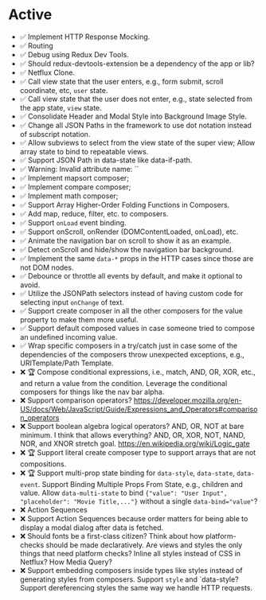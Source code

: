 # Active

+ ✅ Implement HTTP Response Mocking.
+ ✅ Routing
+ ✅ Debug using Redux Dev Tools.
+ ✅ Should redux-devtools-extension be a dependency of the app or lib?
+ ✅ Netflux Clone.
+ ✅ Call view state that the user enters, e.g., form submit, scroll coordinate, etc, `user` state.
+ ✅ Call view state that the user does not enter, e.g., state selected from the app state, `view` state.
+ ✅ Consolidate Header and Modal Style into Background Image Style.
+ ✅ Change all JSON Paths in the framework to use dot notation instead of subscript notation.
+ ✅ Allow subviews to select from the view state of the super view; Allow array state to bind to repeatable views.
+ ✅ Support JSON Path in data-state like data-if-path.
+ ✅ Warning: Invalid attribute name: ``
+ ✅ Implement mapsort composer;
+ ✅ Implement compare composer;
+ ✅ Implement math composer;
+ ✅ Support Array Higher-Order Folding Functions in Composers.
+ ✅ Add map, reduce, filter, etc. to composers.
+ ✅ Support `onLoad` event binding.
+ ✅ Support onScroll, onRender (DOMContentLoaded, onLoad), etc.
+ ✅ Animate the navigation bar on scroll to show it as an example.
+ ✅ Detect onScroll and hide/show the navigation bar background.
+ ✅ Implement the same `data-*` props in the HTTP cases since those are not DOM nodes.
+ ✅ Debounce or throttle all events by default, and make it optional to avoid.
+ ✅ Utilize the JSONPath selectors instead of having custom code for selecting input `onChange` of text.
+ ✅ Support create composer in all the other composers for the value property to make them more useful.
+ ✅ Support default composed values in case someone tried to compose an undefined incoming value.
+ ✅ Wrap specific composers in a try/catch just in case some of the dependencies of the composers throw unexpected exceptions, e.g., URITemplate/Path Template.
+ ❌ 🏆 Compose conditional expressions, i.e., match, AND, OR, XOR, etc., and return a value from the condition.
    Leverage the conditional composers for things like the nav bar alpha.
+ ❌ Support comparison operators? https://developer.mozilla.org/en-US/docs/Web/JavaScript/Guide/Expressions_and_Operators#comparison_operators
+ ❌ Support boolean algebra logical operators? AND, OR, NOT at bare minimum. I think that allows everything? AND, OR, XOR, NOT, NAND, NOR, and XNOR stretch goal.
    https://en.wikipedia.org/wiki/Logic_gate
+ ❌ 🏆 Support literal create composer type to support arrays that are not compositions.
+ ❌ 🏆 Support multi-prop state binding for `data-style`, `data-state`, `data-event`.
    Support Binding Multiple Props From State, e.g., children and value.
    Allow `data-multi-state` to bind `{"value": "User Input", "placeholder": "Movie Title,..."}` without a single `data-bind="value"`?
+ ❌ Action Sequences
+ ❌ Support Action Sequences because order matters for being able to display a modal dialog after data is fetched.
+ ❌ Should fonts be a first-class citizen? Think about how platform-checks should be made declaratively.
    Are views and styles the only things that need platform checks? Inline all styles instead of CSS in Netflux? How Media Query?
+ ❌ Support embedding composers inside types like styles instead of generating styles from composers. Support `style` and `data-style?
    Support dereferencing styles the same way we handle HTTP requests.
